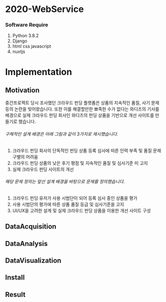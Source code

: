 # 2020-WebService


### Software Require
1. Python 3.8.2 
2. Django
3. html css javascript
4. nuxtjs

# Implementation
## Motivation
중간프로젝트 당시 조사했던 크라우드 펀딩 플랫폼은 상품의 지속적인 품질, 사기 문제 등의 논란을 빚어왔습니다. 또한 이를 해결할만한 뾰족한 수가 없다는 와디즈의 기사를 배경으로 실제 크라우드 펀딩 회사인 와디즈의 펀딩 상품을 기반으로 개선 사이트를 만들기로 했습니다. 
###### 구체적인 설계 배경은 아래 그림과 같이 3가지로 제시했습니다.
1) 크라우드 펀딩 회사의 단독적인 펀딩 상품 등록 심사에 따른 인력 부족 및 품질 문제 구별의 어려움 
2) 크라우드 펀딩 상품의 낮은 후기 평점 및 지속적인 품질 및 심사기준 미 고지 
3) 실제 크라우드 펀딩 사이트의 개선 
###### 해당 문제 정의는 앞선 설계 배경을 바탕으로 문제를 정의했습니다.
1) 크라우드 펀딩 유저가 사용 시범단이 되어 등록 심사 중인 상품을 평가 
2) 사용 시범단의 평가에 따른 상품 품질 등급 및 심사기준을 고지
3) UI/UX을 고려한 설계 및 실제 크라우드 펀딩 상품을 이용한 개선 사이트 구성


## DataAcquisition

## DataAnalysis

## DataVisualization

## Install

## Result


